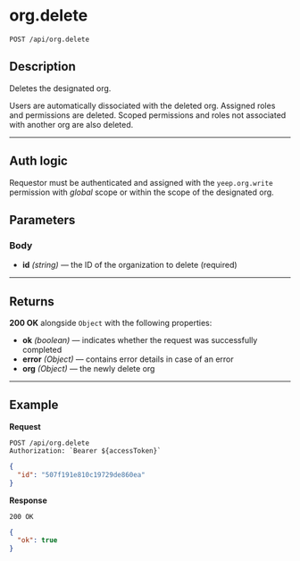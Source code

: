 # org.delete

`POST /api/org.delete`

## Description

Deletes the designated org.

Users are automatically dissociated with the deleted org. Assigned roles and permissions are deleted. Scoped permissions and roles not associated with another org are also deleted.

---

## Auth logic

Requestor must be authenticated and assigned with the `yeep.org.write` permission with _global_ scope or within the scope of the designated org.

## Parameters

### Body

- **id** _(string)_ — the ID of the organization to delete (required)

---

## Returns

**200 OK** alongside `Object` with the following properties:

- **ok** _(boolean)_ — indicates whether the request was successfully completed
- **error** _(Object)_ — contains error details in case of an error
- **org** _(Object)_ — the newly delete org

---

## Example

**Request**

```
POST /api/org.delete
Authorization: `Bearer ${accessToken}`
```

```json
{
  "id": "507f191e810c19729de860ea"
}
```

**Response**

`200 OK`

```json
{
  "ok": true
}
```
